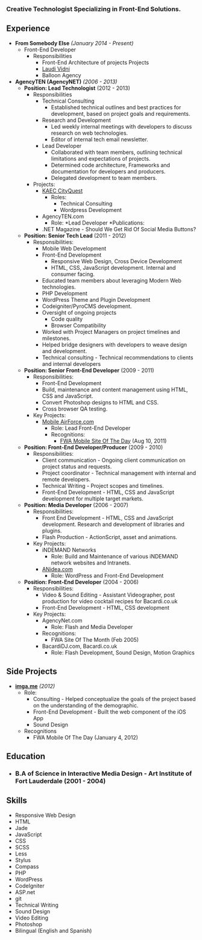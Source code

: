 <!--
Omar Martinez
Austin, TX
this.is.omartinez@gmail.com
954.336.3265
-->

### Creative Technologist Specializing in Front-End Solutions.

## Experience

* **From Somebody Else** *(January 2014 - Present)*
  * Front-End Developer
    * Responsibilities
      * Front-End Architecture of projects
    Projects
      * [Laudi Vidni](http://shoplaudividni.com)
      * Balloon Agency
* **AgencyTEN (AgencyNET)** *(2006 - 2013)*
  * **Position: Lead Technologist** (2012 - 2013)
    * Responsibilities
      * Technical Consulting
        * Established technical outlines and best practices for development, based on project goals and requirements.
      * Research and Development
        * Led weekly internal meetings with developers to discuss research on web technologies.
        * Editor of internal tech email newsletter.
      * Lead Developer
        * Collaborated with team members, outlining technical limitations and expectations of projects.
        * Determined code architecture, Frameworks and documentation for developers and producers.
        * Delegated development to team members.
    * Projects:
      * [KAEC CityQuest](http://www.cityquest.net/)
        * Roles:
          * Technical Consulting
          * Wordpress Development
      * AgencyTEN.com
        * Role:
          *Lead Developer
    *Publications:
      * .NET Magazine - Should We Get Rid Of Social Media Buttons?
  * **Position: Senior Tech Lead** (2011 - 2012)
    * Responsibilities:
      * Mobile Web Development
      * Front-End Development
        * Responsive Web Design, Cross Device Development
        * HTML, CSS, JavaScript development. Internal and consumer facing.
      * Educated team members about leveraging Modern Web technologies.
      * PHP Development
      * WordPress Theme and Plugin Development
      * Codeigniter/PyroCMS development.
      * Oversight of ongoing projects
        * Code quality
        * Browser Compatibility
      * Worked with Project Managers on project timelines and milestones.
      * Helped bridge designers with developers to weave design and development.
      * Technical consulting - Technical recommendations to clients and internal developers
  * **Position: Senior Front-End Developer** (2009 - 2011)
    * Responsibilities:
      * Front-End Development
      * Build, maintenance and content management using HTML, CSS and JavaScript.
      * Convert Photoshop designs to HTML and CSS.
      * Cross browser QA testing.
    * Key Projects:
      * [Mobile AirForce.com](http://m.airforce.com)
        * Role: Lead Front-End Developer
        * Recognitions:
          * [FWA Mobile Site Of The Day](http://www.thefwa.com/mobile/u-s-air-force-mobile-site-?p=agencynet) (Aug 10, 2011)
  * **Position: Front-End Developer/Producer** (2009 - 2010)
    * Responsibilities:
      * Client communication - Ongoing client communication on project status and requests.
      * Project coordinator - Technical management with internal and remote developers.
      * Technical Writing - Project scopes and timelines.
      * Front-End Development - HTML, CSS and JavaScript development for multiple target markets.
  * **Position: Media Developer** (2006 - 2007)
    * Responsibilities:
      * Front End Development - HTML, CSS and JavaScript development. Research and development of libraries and plugins.
      * Flash Production - ActionScript, asset and animations.
    * Key Projects:
      * iNDEMAND Networks
        * Role: Build and Maintenance of various iNDEMAND network websites and Intranets.
      * [ANidea.com](http://anidea.com)
        * Role: WordPress and Front-End Development
  * **Position: Front-End Developer** (2004 - 2006)
    * Responsibilities:
      * Video & Sound Editing - Assistant Videographer, post production for video cocktail recipes for Bacardi.co.uk
      * Front-End Development - HTML, CSS development
    * Key Projects:
      * AgencyNet.com
        * Role: Flash and Media Developer
      * Recognitions:
        * FWA Site Of The Month (Feb 2005)
      * BacardiDJ.com, Bacardi.co.uk
        * Role: Flash Development, Sound Design, Motion Graphics

## Side Projects

* [**imga.me**](http://imga.me) *(2012)*
  * Role:
    * Consulting - Helped conceptualize the goals of the project based on the understanding of the demographic.
    * Front-End Development - Built the web component of the iOS App
    * Sound Design
  * Recognitions
    * FWA Mobile Of The Day (January 4, 2012)

## Education
* ### B.A of Science in Interactive Media Design - Art Institute of Fort Lauderdale (2001 - 2004)

## Skills
<ul class="skills">
  <li>Responsive Web Design</li>
  <li>HTML</li>
  <li>Jade</li>
  <li>JavaScript</li>
  <li>CSS</li>
  <li>SCSS</li>
  <li>Less</li>
  <li>Stylus</li>
  <li>Compass</li>
  <li>PHP</li>
  <li>WordPress</li>
  <li>CodeIgniter</li>
  <li>ASP.net</li>
  <li>git</li>
  <li>Technical Writing</li>
  <li>Sound Design</li>
  <li>Video Editing</li>
  <li>Photoshop</li>
  <li>Bilingual (English and Spanish)</li>
</ul>
